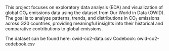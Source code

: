 This project focuses on exploratory data analysis (EDA) and visualization of global CO₂ emissions data using the dataset from Our World in Data (OWID).
The goal is to analyze patterns, trends, and distributions in CO₂ emissions across G20 countries, providing meaningful insights into their historical and comparative contributions to global emissions.

The dataset can be found here:
owid-co2-data.csv
Codebook: owid-co2-codebook.csv

